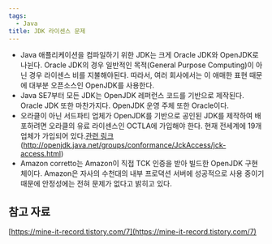 ```yaml
---
tags:
  - Java
title: JDK 라이센스 문제
---
```



* Java 애플리케이션을 컴파일하기 위한 JDK는 크게 Oracle JDK와 OpenJDK로 나뉜다. Oracle JDK의 경우 일반적인 목적(General Purpose Computing)이 아닌 경우 라이센스 비를 지불해야된다. 따라서, 여러 회사에서는 이 애매한 표현 때문에 대부분 오픈소스인 OpenJDK를 사용한다.
* Java SE7부터 모든 JDK는 OpenJDK 레퍼런스 코드를 기반으로 제작된다. Oracle JDK 또한 마찬가지다. OpenJDK 운영 주체 또한 Oracle이다.
* 오라클이 아닌 서드파티 업체가 OpenJDK를 기반으로 공인된 JDK를 제작하여 배포하려면 오라클의 유료 라이센스인 OCTLA에 가입해야 한다. 현재 전세계에 19개 업체가 가입되어 있다.[관련 링크](../../../3.Resource/%EA%B0%9C%EB%B0%9C%EC%96%B8%EC%96%B4/Java/%EA%B4%80%EB%A0%A8%20%EB%A7%81%ED%81%AC/)(http://openjdk.java.net/groups/conformance/JckAccess/jck-access.html)
* Amazon corretto는 Amazon이 직접 TCK 인증을 받아 빌드한 OpenJDK 구현체이다. Amazon은 자사의 수천대의 내부 프로뎍션 서버에 성공적으로 사용 중이기 때문에 안정성에는 전혀 문제가 없다고 밝히고 있다.

## 참고 자료

[https://mine-it-record.tistory.com/7](https://mine-it-record.tistory.com/7)
